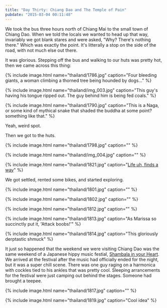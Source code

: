 ```yaml
---
title: "Day Thirty: Chiang Dao and The Temple of Pain"
pubdate: "2015-03-04 00:11:48"
---
```


We took the bus three hours north of Chiang Mai to the small town of Chiang Dao. When we told the locals we wanted to head up that way, invariably we got blank stares and were asked, "Why? There's nothing there." Which was exactly the point. It's litterally a stop on the side of the road, with not much else out there.


It was glorious. Stepping off the bus and walking to our huts was pretty hot, then we came across this thing:

{% include image.html name="thailand/1786.jpg" caption="Four bleeding giants, a woman climbing a thorned tree being hounded by dogs..." %}


{% include image.html name="thailand/img_003.jpg" caption="This guy's having his tongue ripped out. The guy behind him is being fed coals." %}


{% include image.html name="thailand/1790.jpg" caption="This is a Naga, or some kind of mythical snake that shaded the buddha at some point? something like that." %}


Yeah, weird spot.

Then we got to the huts.

{% include image.html name="thailand/1798.jpg" caption="" %}

{% include image.html name="thailand/img_004.jpg" caption="" %}

{% include image.html name="thailand/1821.jpg" caption="<a href='https://www.youtube.com/watch?v=dMjQ3hA9mEA'>Life uh, finds a way</a>" %}

We got settled, rented some bikes, and started exploring.

{% include image.html name="thailand/1801.jpg" caption="" %}

{% include image.html name="thailand/1802.jpg" caption="" %}

{% include image.html name="thailand/1812.jpg" caption="" %}

{% include image.html name="thailand/1813.jpg" caption="As Marissa so succinctly put it, 'Attack boobs!'" %}

{% include image.html name="thailand/1814.jpg" caption="This gloriously derptastic shmuck" %}

It just so happened that the weekend we were visiting Chiang Dao was the same weekend of a Japanese hippy music festial, [Shambala in your Heart](https://www.facebook.com/shambhalafestival). We arrived at the festival after the music had officially ended for the night, but it was a super chill scene. There was one guy raging on a harmonica with cockles tied to his ankles that was pretty cool. Sleeping arrancements for the festival were just camping out behind the stages. Someone had brought a teepee.

{% include image.html name="thailand/1817.jpg" caption="" %}

{% include image.html name="thailand/1819.jpg" caption="Cool idea" %}